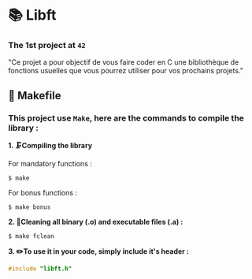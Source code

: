 # 📚 Libft
### The 1st project at `42`

"Ce projet a pour objectif de vous faire coder en C une bibliothèque de fonctions usuelles
que vous pourrez utiliser pour vos prochains projets."

## 🔩 Makefile

### This project use `Make`, here are the commands to compile the library :

**1. 🗜️Compiling the library**

For mandatory functions :

```shell
$ make
```

For bonus functions :

```shell
$ make bonus
```

**2. 🧹Cleaning all binary (.o) and executable files (.a) :**

```shell
$ make fclean
```

**3. ✏️To use it in your code, simply include it's header :**

```C
#include "libft.h"
```

